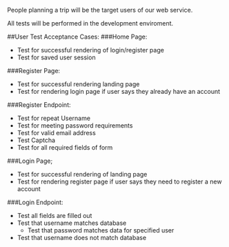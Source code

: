 People planning a trip will be the target users of our web service.

All tests will be performed in the development enviroment.

##User Test Acceptance Cases:
###Home Page:
- Test for successful rendering of login/register page
- Test for saved user session

###Register Page:
- Test for successful rendering landing page
- Test for rendering login page if user says they already have an account 

###Register Endpoint:
- Test for repeat Username
- Test for meeting password requirements
- Test for valid email address
- Test Captcha
- Test for all required fields of form

###Login Page;
- Test for successful rendering of landing page 
- Test for rendering register page if user says they need to register a new account

###Login Endpoint:
- Test all fields are filled out
- Test that username matches database
  - Test that password matches data for specified user
- Test that username does not match database




